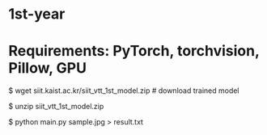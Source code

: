 # 1st-year

# Requirements: PyTorch, torchvision, Pillow, GPU

$ wget siit.kaist.ac.kr/siit_vtt_1st_model.zip # download trained model

$ unzip siit_vtt_1st_model.zip

$ python main.py sample.jpg > result.txt
